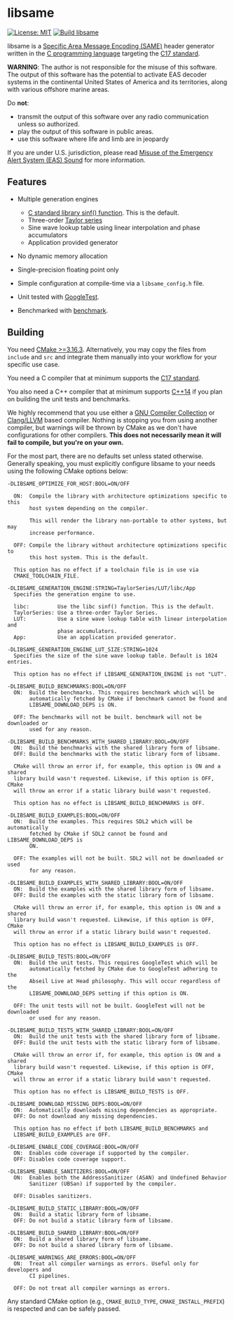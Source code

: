 # libsame

[![License: MIT](https://img.shields.io/badge/License-MIT-yellow.svg)](https://opensource.org/licenses/MIT) [![Build libsame](https://github.com/mcroddev/libsame/actions/workflows/build.yml/badge.svg)](https://github.com/mcroddev/libsame/actions/workflows/build.yml)

libsame is a [Specific Area Message Encoding (SAME)](https://en.wikipedia.org/wiki/Specific_Area_Message_Encoding) header generator
written in the [C programming language](https://en.wikipedia.org/wiki/C_(programming_language)) targeting the [C17 standard](https://en.wikipedia.org/wiki/C17_(C_standard_revision)).

**WARNING**: The author is not responsible for the misuse of this software. The
output of this software has the potential to activate EAS decoder systems in the
continental United States of America and its territories, along with various
offshore marine areas.

Do **not**:

- transmit the output of this software over any radio communication unless
  so authorized.
- play the output of this software in public areas.
- use this software where life and limb are in jeopardy

If you are under U.S. jurisdiction, please read 
[Misuse of the Emergency Alert System (EAS) Sound](https://www.fcc.gov/enforcement/areas/misuse-eas-sound) for more information.

## Features

* Multiple generation engines
  - [C standard library sinf() function](https://linux.die.net/man/3/sinf). This is the default.
  - Three-order [Taylor series](https://en.wikipedia.org/wiki/Taylor_series)
  - Sine wave lookup table using linear interpolation and phase accumulators
  - Application provided generator

* No dynamic memory allocation
* Single-precision floating point only
* Simple configuration at compile-time via a `libsame_config.h` file.

* Unit tested with [GoogleTest](https://github.com/google/googletest).
* Benchmarked with [benchmark](https://github.com/google/benchmark).

## Building

You need [CMake >=3.16.3](https://cmake.org). Alternatively, you may copy the
files from `include` and `src` and integrate them manually into your workflow
for your specific use case.

You need a C compiler that at minimum supports the [C17 standard](https://en.wikipedia.org/wiki/C17_(C_standard_revision)).

You also need a C++ compiler that at minimum supports [C++14](https://en.wikipedia.org/wiki/C%2B%2B14)
if you plan on building the unit tests and benchmarks.

We highly recommend that you use either a [GNU Compiler Collection](https://gcc.gnu.org/) or
[Clang/LLVM](https://clang.llvm.org/) based compiler. Nothing is stopping you from using another
compiler, but warnings will be thrown by CMake as we don't have configurations
for other compilers. **This does not necessarily mean it will fail to compile,
but you're on your own.**

For the most part, there are no defaults set unless stated otherwise. Generally
speaking, you must explicitly configure libsame to your needs using the
following CMake options below:

    -DLIBSAME_OPTIMIZE_FOR_HOST:BOOL=ON/OFF

      ON:  Compile the library with architecture optimizations specific to this
           host system depending on the compiler.

           This will render the library non-portable to other systems, but may
           increase performance.

      OFF: Compile the library without architecture optimizations specific to
           this host system. This is the default.

      This option has no effect if a toolchain file is in use via
      CMAKE_TOOLCHAIN_FILE.

    -DLIBSAME_GENERATION_ENGINE:STRING=TaylorSeries/LUT/libc/App
      Specifies the generation engine to use.

      libc:         Use the libc sinf() function. This is the default.
      TaylorSeries: Use a three-order Taylor Series.
      LUT:          Use a sine wave lookup table with linear interpolation and
                    phase accumulators.
      App:          Use an application provided generator.

    -DLIBSAME_GENERATION_ENGINE_LUT_SIZE:STRING=1024
      Specifies the size of the sine wave lookup table. Default is 1024 entries.

      This option has no effect if LIBSAME_GENERATION_ENGINE is not "LUT".

    -DLIBSAME_BUILD_BENCHMARKS:BOOL=ON/OFF
      ON:  Build the benchmarks. This requires benchmark which will be
           automatically fetched by CMake if benchmark cannot be found and
           LIBSAME_DOWNLOAD_DEPS is ON.

      OFF: The benchmarks will not be built. benchmark will not be downloaded or
           used for any reason.

    -DLIBSAME_BUILD_BENCHMARKS_WITH_SHARED_LIBRARY:BOOL=ON/OFF
      ON:  Build the benchmarks with the shared library form of libsame.
      OFF: Build the benchmarks with the static library form of libsame.

      CMake will throw an error if, for example, this option is ON and a shared
      library build wasn't requested. Likewise, if this option is OFF, CMake
      will throw an error if a static library build wasn't requested.

      This option has no effect is LIBSAME_BUILD_BENCHMARKS is OFF.

    -DLIBSAME_BUILD_EXAMPLES:BOOL=ON/OFF
      ON:  Build the examples. This requires SDL2 which will be automatically
           fetched by CMake if SDL2 cannot be found and LIBSAME_DOWNLOAD_DEPS is
           ON.

      OFF: The examples will not be built. SDL2 will not be downloaded or used
           for any reason.

    -DLIBSAME_BUILD_EXAMPLES_WITH_SHARED_LIBRARY:BOOL=ON/OFF
      ON:  Build the examples with the shared library form of libsame.
      OFF: Build the examples with the static library form of libsame.

      CMake will throw an error if, for example, this option is ON and a shared
      library build wasn't requested. Likewise, if this option is OFF, CMake
      will throw an error if a static library build wasn't requested.

      This option has no effect is LIBSAME_BUILD_EXAMPLES is OFF.

    -DLIBSAME_BUILD_TESTS:BOOL=ON/OFF
      ON:  Build the unit tests. This requires GoogleTest which will be
           automatically fetched by CMake due to GoogleTest adhering to the
           Abseil Live at Head philosophy. This will occur regardless of the
           LIBSAME_DOWNLOAD_DEPS setting if this option is ON.

      OFF: The unit tests will not be built. GoogleTest will not be downloaded
           or used for any reason.

    -DLIBSAME_BUILD_TESTS_WITH_SHARED_LIBRARY:BOOL=ON/OFF
      ON:  Build the unit tests with the shared library form of libsame.
      OFF: Build the unit tests with the static library form of libsame.

      CMake will throw an error if, for example, this option is ON and a shared
      library build wasn't requested. Likewise, if this option is OFF, CMake
      will throw an error if a static library build wasn't requested.

      This option has no effect is LIBSAME_BUILD_TESTS is OFF.

    -DLIBSAME_DOWNLOAD_MISSING_DEPS:BOOL=ON/OFF
      ON:  Automatically downloads missing dependencies as appropriate.
      OFF: Do not download any missing dependencies.

      This option has no effect if both LIBSAME_BUILD_BENCHMARKS and
      LIBSAME_BUILD_EXAMPLES are OFF.

    -DLIBSAME_ENABLE_CODE_COVERAGE:BOOL=ON/OFF
      ON:  Enables code coverage if supported by the compiler.
      OFF: Disables code coverage support.

    -DLIBSAME_ENABLE_SANITIZERS:BOOL=ON/OFF
      ON:  Enables both the AddressSanitizer (ASAN) and Undefined Behavior
           Sanitizer (UBSan) if supported by the compiler.

      OFF: Disables sanitizers.

    -DLIBSAME_BUILD_STATIC_LIBRARY:BOOL=ON/OFF
      ON:  Build a static library form of libsame.
      OFF: Do not build a static library form of libsame.

    -DLIBSAME_BUILD_SHARED_LIBRARY:BOOL=ON/OFF
      ON:  Build a shared library form of libsame.
      OFF: Do not build a shared library form of libsame.

    -DLIBSAME_WARNINGS_ARE_ERRORS:BOOL=ON/OFF
      ON:  Treat all compiler warnings as errors. Useful only for developers and
           CI pipelines.

      OFF: Do not treat all compiler warnings as errors.

Any standard CMake option (e.g., `CMAKE_BUILD_TYPE`, `CMAKE_INSTALL_PREFIX`) is
respected and can be safely passed.

